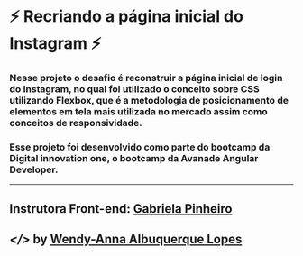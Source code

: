 # ⚡ Recriando a página inicial do Instagram ⚡

### Nesse projeto o desafio é reconstruir a página inicial de login do Instagram, no qual foi utilizado o conceito sobre CSS utilizando Flexbox, que é a metodologia de posicionamento de elementos em tela mais utilizada no mercado assim como conceitos de responsividade.

### Esse projeto foi desenvolvido como parte do bootcamp da Digital innovation one, o bootcamp da Avanade Angular Developer.

---

## Instrutora Front-end: [Gabriela Pinheiro](https://github.com/SpruceGabriela)

## ***</>*** **by [Wendy-Anna Albuquerque Lopes](https://github.com/Wendy-Anna)**
